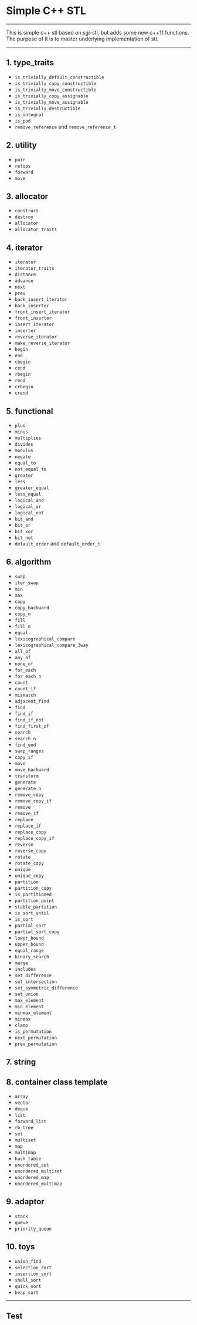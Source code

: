 # Simple C++ STL

---

This is simple c++ stl based on sgi-stl, but adds some new c++11 functions. The purpose of it is to master underlying  implementation of stl.

---

## 1. type_traits

* `is_trivially_default_constructible`
* `is_trivially_copy_constructible`
* `is_trivially_move_constructible`
* `is_trivially_copy_assignable`
* `is_trivially_move_assignable`
* `is_trivially_destructible`
* `is_integral`
* `is_pod`
* `remove_reference` and `remove_reference_t`

## 2. utility

* `pair`
* `relops`
* `forward`
* `move`

## 3. allocator
    
* `construct`
* `destroy`
* `allocator`
* `allocator_traits`

## 4. iterator

* `iterator`
* `iterator_traits`
* `distance`
* `advance`
* `next`
* `prev`
* `back_insert_iterator` 
* `back_inserter`
* `front_insert_iterator`
* `front_inserter`
* `insert_iterator`
* `inserter`
* `reverse_iterator`
* `make_reverse_iterator`
* `begin`
* `end`
* `cbegin`
* `cend`
* `rbegin`
* `rend`
* `crbegin`
* `crend`  

## 5. functional

* `plus`
* `minus`
* `multiplies`
* `divides`
* `modulus`
* `negate`
* `equal_to`
* `not_equal_to`
* `greater`
* `less`
* `greater_equal`
* `less_equal`
* `logical_and`
* `logical_or`
* `logical_not`
* `bit_and`
* `bit_or`
* `bit_xor`
* `bit_not`
* `default_order` and `default_order_t`

## 6. algorithm

* `swap`
* `iter_swap`
* `min`
* `max`
* `copy`
* `copy_backward`
* `copy_n`
* `fill`
* `fill_n`
* `equal`
* `lexicographical_compare`
* `lexicographical_compare_3way`
* `all_of`
* `any_of`
* `none_of`
* `for_each`
* `for_each_n`
* `count`
* `count_if`
* `mismatch`
* `adjacent_find`
* `find`
* `find_if`
* `find_if_not`
* `find_first_of`
* `search`
* `search_n`
* `find_end`
* `swap_ranges`
* `copy_if`
* `move`
* `move_backward`
* `transform`
* `generate`
* `generate_n`
* `remove_copy`
* `remove_copy_if`
* `remove`
* `remove_if`
* `replace`
* `replace_if`
* `replace_copy`
* `replace_copy_if`
* `reverse`
* `reverse_copy`
* `rotate`
* `rotate_copy`
* `unique`
* `unique_copy`
* `partition`
* `partition_copy`
* `is_partitioned`
* `partition_point`
* `stable_partition`
* `is_sort_until`
* `is_sort`
* `partial_sort`
* `partial_sort_copy`
* `lower_bound`
* `upper_bound`
* `equal_range`
* `binary_search`
* `merge`
* `includes`
* `set_difference`
* `set_intersection`
* `set_symmetric_difference`
* `set_union`
* `max_element`
* `min_element`
* `minmax_element`
* `minmax`
* `clamp`
* `is_permutation`
* `next_permutation`
* `prev_permutation`

## 7. string


## 8. container class template

* `array`
* `vector`
* `deque`
* `list`
* `forward_list`
* `rb_tree`
* `set`
* `multiset`
* `map`
* `multimap`
* `hash_table`
* `unordered_set`
* `unordered_multiset`
* `unordered_map`
* `unordered_multimap`

## 9. adaptor

* `stack`
* `queue`
* `priority_queue`

## 10. toys

* `union_find`
* `selection_sort`
* `insertion_sort`
* `shell_sort`
* `quick_sort`
* `heap_sort`

---

## Test



